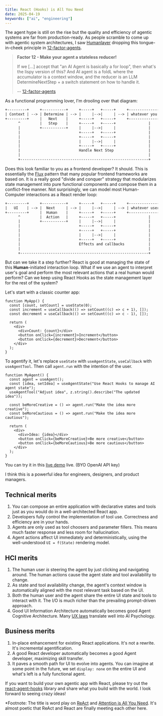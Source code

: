 ```yaml
---
title: React (Hooks) is All You Need
date: 2025-04-19
keywords: ["ai", "engineering"]
---
```


The agent hype is still on the rise but the quality and efficiency of agentic systems are far from production-ready. As people scramble to come up with agentic system architectures, I saw [Humanlayer](https://www.humanlayer.dev/) dropping this tongue-in-cheek principle in [12-factor-agents](https://github.com/humanlayer/12-factor-agents).

> **Factor 12 - Make your agent a stateless reducer!**
>
> If we [...] accept that "an AI Agent is basically a for loop", then what's the lispy version of this? And AI agent is a foldL where the accumulator is a context window, and the reducer is an LLM DetermineNextStep + a switch statement on how to handle it.
>
> -- [12-factor-agents](https://github.com/humanlayer/12-factor-agents/blob/main/content/factor-12-stateless-reducer.md)

As a functional programming lover, I'm drooling over that diagram:

```txt
+---------+     +-----------+     +-----+   +-----+     +-------------------+
| Context | --> | Determine | --> |     |-->|     | --> | whatever you want |
+---------+     |   Next    |     +-----+   +-----+     +-------------------+
      ^         |   Step    |     +-----+   +-----+               |
      |         +-----------+     |     |-->|     |               |
      |                           +-----+   +-----+               |
      |                           +-----+   +-----+               |
      |                           |     |-->|     |               |
      |                           +-----+   +-----+               |
      |                           Handle Next Step                |
      |                                                           |
      +-----------------------------------------------------------+
```

Does this look familiar to you as a frontend developer? It should. This is essentially the [Flux](https://facebookarchive.github.io/flux/docs/in-depth-overview) pattern that many popular frontend frameworks are based on. It is a really good "divide and conquer" strategy that modularizes state management into pure functional components and compose them in a conflict-free manner. Not surprisingly, we can model most Human-Computer interactions as a React render loop:

```txt
+---------+     +-----------+     +-----+   +-----+     +---------------------+
|   UI    | --> |  Next     | --> |     |-->|     | --> | whatever user wants |
+---------+     |  Human    |     +-----+   +-----+     +---------------------+
      ^         |  Action   |     +-----+   +-----+               |
      |         +-----------+     |     |-->|     |               |
      |                           +-----+   +-----+               |
      |                           +-----+   +-----+               |
      |                           |     |-->|     |               |
      |                           +-----+   +-----+               |
      |                           Effects and callbacks           |
      |                                                           |
      +-----------------------------------------------------------+
```

But can we take it a step further? React is good at managing the state of this **Human**-initiated interaction loop. What if we use an agent to interpret user's goal and perform the most relevant actions that a real human would perform? Can we keep using React Hooks as the state management layer for the rest of the system?

Let's start with a classic counter app:

```tsx
function MyApp() {
  const [count, setCount] = useState(0);
  const increment = useCallback(() => setCount((c) => c + 1), []);
  const decrement = useCallback(() => setCount((c) => c - 1), []);

  return (
    <div>
      <div>Count: {count}</div>
      <button onClick={increment}>Increment</button>
      <button onClick={decrement}>Decrement</button>
    </div>
  );
}
```

To agentify it, let's replace `useState` with `useAgentState`, `useCallback` with `useAgentTool`. Then call `agent.run` with the intention of the user.

```tsx
function MyAgent() {
  const agent = useAgent();
  const [idea, setIdea] = useAgentState("Use React Hooks to manage AI agent state");
  useAgentTool("Adjust idea", z.string().describe("The updated idea"));

  const beMoreCreative = () => agent.run("Make the idea more creative");
  const beMoreCautious = () => agent.run("Make the idea more cautious");

  return (
    <div>
      <div>Idea: {idea}</div>
      <button onClick={beMoreCreative}>Be more creative</button>
      <button onClick={beMoreCautious}>Be more cautious</button>
    </div>
  );
}
```

You can try it in this [live demo](https://stackblitz.com/edit/react-agentic-counter?file=src%2Fmain.jsx) live. (BYO OpenAI API key)

I think this is a powerful idea for engineers, designers, and product managers.

## Technical merits

1. You can compose an entire application with declarative states and tools just as you would do in a well-architected React app.
1. Developers fully control the implementation of tool use. Correctness and efficiency are in your hands.
1. Agents are only used as tool choosers and parameter fillers. This means much faster response and less room for hallucination.
1. Agent actions affect UI immediately and deterministically, using the well-understood `UI = f(State)` rendering model.

## HCI merits

1. The human user _is_ steering the agent by just clicking and navigating around. The human actions cause the agent state and tool availability to change.
1. As state and tool availability change, the agent's context window is automatically aligned with the most relevant task based on the UI.
1. Both the human user and the agent share the entire UI state and tools to interact with it. The I/O is much richer than the prevailing prompt-driven approach.
1. Good UI Information Architecture automatically becomes good Agent Cognitive Architecture. Many [UX laws](https://alistapart.com/article/psychology-of-design/) translate well into AI Psychology.

## Business merits

1. In-place enhancement for existing React applications. It's not a rewrite. It's incremental agentification.
1. A good React developer automatically becomes a good Agent developer, maximizing skill transfer.
1. It paves a smooth path for UI to evolve into agents. You can imagine at some point in the future, we set `display: none` on the entire UI and what's left is a fully functional agent.

If you want to build your own agentic app with React, please try out the [react-agent-hooks](https://github.com/chuanqisun/react-agent-hooks) library and share what you build with the world. I look forward to seeing crazy ideas!

\*Footnote: The title is word play on [ReAct](https://arxiv.org/abs/2210.03629) and [Attention is All You Need](https://arxiv.org/abs/1706.03762). It's almost poetic that ReAct and React are finally meeting each other here.
